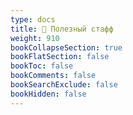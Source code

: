 ```yaml
---
type: docs
title: 👾 Полезный стафф
weight: 910
bookCollapseSection: true
bookFlatSection: false
bookToc: false
bookComments: false
bookSearchExclude: false
bookHidden: false
---
```


